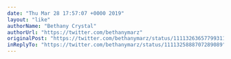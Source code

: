```yaml
---
date: "Thu Mar 28 17:57:07 +0000 2019"
layout: "like"
authorName: "Bethany Crystal"
authorUrl: "https://twitter.com/bethanymarz"
originalPost: "https://twitter.com/bethanymarz/status/1111326365779931137"
inReplyTo: "https://twitter.com/bethanymarz/status/1111325888707289089"
---
```

